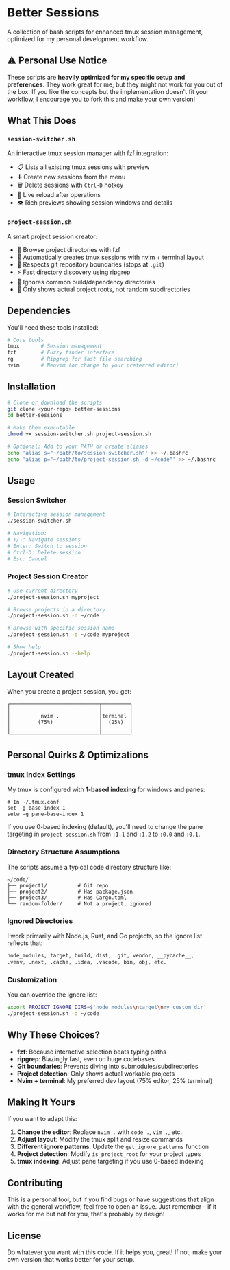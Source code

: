 # Better Sessions

A collection of bash scripts for enhanced tmux session management, optimized for my personal development workflow.

## ⚠️ Personal Use Notice

These scripts are **heavily optimized for my specific setup and preferences**. They work great for me, but they might not work for you out of the box. If you like the concepts but the implementation doesn't fit your workflow, I encourage you to fork this and make your own version!

## What This Does

### `session-switcher.sh`

An interactive tmux session manager with fzf integration:

- 📋 Lists all existing tmux sessions with preview
- ➕ Create new sessions from the menu
- 🗑️ Delete sessions with `Ctrl-D` hotkey
- 🔄 Live reload after operations
- 👁️ Rich previews showing session windows and details

### `project-session.sh`

A smart project session creator:

- 📁 Browse project directories with fzf
- 🚀 Automatically creates tmux sessions with nvim + terminal layout
- 🛑 Respects git repository boundaries (stops at `.git`)
- ⚡ Fast directory discovery using ripgrep
- 🙈 Ignores common build/dependency directories
- 🎯 Only shows actual project roots, not random subdirectories

## Dependencies

You'll need these tools installed:

```bash
# Core tools
tmux       # Session management
fzf        # Fuzzy finder interface
rg         # Ripgrep for fast file searching
nvim       # Neovim (or change to your preferred editor)
```

## Installation

```bash
# Clone or download the scripts
git clone <your-repo> better-sessions
cd better-sessions

# Make them executable
chmod +x session-switcher.sh project-session.sh

# Optional: Add to your PATH or create aliases
echo 'alias s="~/path/to/session-switcher.sh"' >> ~/.bashrc
echo 'alias p="~/path/to/project-session.sh -d ~/code"' >> ~/.bashrc
```

## Usage

### Session Switcher

```bash
# Interactive session management
./session-switcher.sh

# Navigation:
# ↑/↓: Navigate sessions
# Enter: Switch to session
# Ctrl-D: Delete session
# Esc: Cancel
```

### Project Session Creator

```bash
# Use current directory
./project-session.sh myproject

# Browse projects in a directory
./project-session.sh -d ~/code

# Browse with specific session name
./project-session.sh -d ~/code myproject

# Show help
./project-session.sh --help
```

## Layout Created

When you create a project session, you get:

```
┌─────────────────────────────┬─────────┐
│                             │         │
│          nvim .             │terminal │
│         (75%)               │  (25%)  │
│                             │         │
└─────────────────────────────┴─────────┘
```

## Personal Quirks & Optimizations

### tmux Index Settings

My tmux is configured with **1-based indexing** for windows and panes:

```tmux
# In ~/.tmux.conf
set -g base-index 1
setw -g pane-base-index 1
```

If you use 0-based indexing (default), you'll need to change the pane targeting in `project-session.sh` from `:1.1` and `:1.2` to `:0.0` and `:0.1`.

### Directory Structure Assumptions

The scripts assume a typical code directory structure like:

```
~/code/
├── project1/          # Git repo
├── project2/          # Has package.json
├── project3/          # Has Cargo.toml
└── random-folder/     # Not a project, ignored
```

### Ignored Directories

I work primarily with Node.js, Rust, and Go projects, so the ignore list reflects that:

```bash
node_modules, target, build, dist, .git, vendor, __pycache__,
.venv, .next, .cache, .idea, .vscode, bin, obj, etc.
```

### Customization

You can override the ignore list:

```bash
export PROJECT_IGNORE_DIRS=$'node_modules\ntarget\nmy_custom_dir'
./project-session.sh -d ~/code
```

## Why These Choices?

- **fzf**: Because interactive selection beats typing paths
- **ripgrep**: Blazingly fast, even on huge codebases
- **Git boundaries**: Prevents diving into submodules/subdirectories
- **Project detection**: Only shows actual workable projects
- **Nvim + terminal**: My preferred dev layout (75% editor, 25% terminal)

## Making It Yours

If you want to adapt this:

1. **Change the editor**: Replace `nvim .` with `code .`, `vim .`, etc.
2. **Adjust layout**: Modify the tmux split and resize commands
3. **Different ignore patterns**: Update the `get_ignore_patterns` function
4. **Project detection**: Modify `is_project_root` for your project types
5. **tmux indexing**: Adjust pane targeting if you use 0-based indexing

## Contributing

This is a personal tool, but if you find bugs or have suggestions that align with the general workflow, feel free to open an issue. Just remember - if it works for me but not for you, that's probably by design!

## License

Do whatever you want with this code. If it helps you, great! If not, make your own version that works better for your setup.
